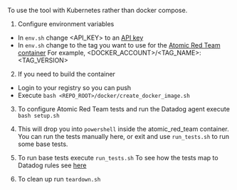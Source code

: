 To use the tool with Kubernetes rather than docker compose. 

1) Configure environment variables  
  
- In ```env.sh``` change <API_KEY> to an [API key](https://app.datadoghq.com/organization-settings/api-keys)  
- In  ```env.sh``` change <TAG> to the tag you want to use for the [Atomic Red Team container](https://atomicredteam.io/) 
For example, <DOCKER_ACCOUNT>/<TAG_NAME>:<TAG_VERSION>  
  
2) If you need to build the container  
  - Login to your registry so you can push  
  - Execute ```bash <REPO_ROOT>/docker/create_docker_image.sh```  
  
3) To configure Atomic Red Team tests and run the Datadog agent execute ```bash setup.sh```  
  
4) This will drop you into ```powershell``` inside the atomic_red_team container.  You can run the tests manually
here, or exit and use ```run_tests.sh``` to run some base tests.  
  
5) To run base tests execute ```run_tests.sh``` To see how the tests map to Datadog rules see [here](https://github.com/DataDog/workload-security-evaluator?tab=readme-ov-file#test-against-real-world-threats)  
  
6) To clean up run ```teardown.sh```  
